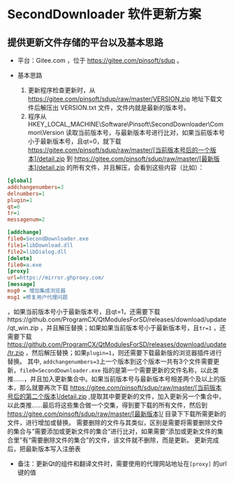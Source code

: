 # SecondDownloader 软件更新方案

## 提供更新文件存储的平台以及基本思路

- 平台：Gitee.com ，位于 https://gitee.com/pinsoft/sdup 。

- 基本思路
  
  1. 更新程序检查更新时，从 https://gitee.com/pinsoft/sdup/raw/master/VERSION.zip 地址下载文件后解压出 VERSION.txt 文件，文件内就是最新的版本号。
  2. 程序从 HKEY_LOCAL_MACHINE\Software\Pinsoft\SecondDownloader\Common\Version 读取当前版本号，与最新版本号进行比对，如果当前版本号小于最新版本号，且qt=0，就下载 https://gitee.com/pinsoft/sdup/raw/master/[当前版本号后的一个版本]/detail.zip 到 https://gitee.com/pinsoft/sdup/raw/master/[最新版本]/detail.zip 的所有文件，并且解压，会看到这些内容（比如）：
     
     

```ini
[global] 
addchangenumbers=3
delnumbers=1
plugin=1
qt=0
tr=1
messagenum=2 

[addchange]
file0=SecondDownloader.exe
file1=libDownload.dll 
file2=libDialog.dll 
[delete]
file0=a.exe
[proxy]
url=https://mirror.ghproxy.com/
[message]
msg0 = 增加集成浏览器
msg1 =修复用户代理问题
```

，如果当前版本号小于最新版本号，且qt=1，还需要下载https://github.com/ProgramCX/QtModulesForSD/releases/download/update/qt_win.zip ，并且解压替换；如果如果当前版本号小于最新版本号，且```tr=1``` ，还需要下载 https://github.com/ProgramCX/QtModulesForSD/releases/download/update/tr.zip ，然后解压替换；如果``` plugin=1 ```，则还需要下载最新版的浏览器插件进行替换。
    其中, ``` addchangenumbers=3 ```上一个版本到这个版本一共有3个文件需要更新，``` file0=SecondDownloader.exe ``` 指的是第一个需要更新的文件名称，以此类推……，并且加入更新集合中。如果当前版本号与最新版本号相差两个及以上的版本，那么就要再次下载  https://gitee.com/pinsoft/sdup/raw/master/[当前版本号后的第二个版本]/detail.zip ,提取其中要更新的文件，加入更新另一个集合中，以此类推……最后将这些集合做一个交集，得到要下载的所有文件，然后到 https://gitee.com/pinsoft/sdup/raw/master/[最新版本]/ 目录下下载所需更新的文件，进行增加或替换。
    需要删除的文件与其类似，区别是需要将需要删除文件的集合与”需要添加或更新文件的集合“进行比对，如果需要“添加或更新文件的集合里”有“需要删除文件的集合”的文件，该文件就不删除，而是更新。
    更新完成后，把最新版本写入注册表
- 备注：更新Qt的组件和翻译文件时，需要使用的代理网站地址在```[proxy]``` 的url键的值
